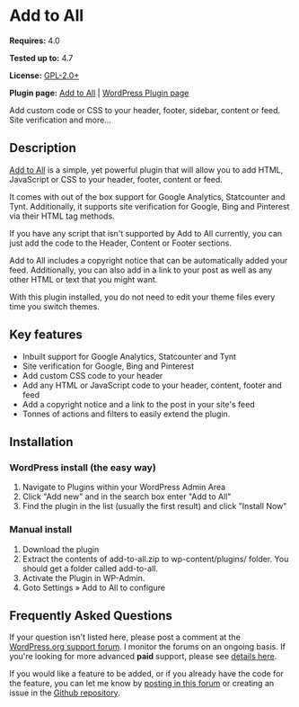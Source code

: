 # Add to All

__Requires:__ 4.0

__Tested up to:__ 4.7

__License:__ [GPL-2.0+](http://www.gnu.org/licenses/gpl-2.0.html)

__Plugin page:__ [Add to All](http://ajaydsouza.com/wordpress/plugins/add-to-all/) | [WordPress Plugin page](https://wordpress.org/plugins/add-to-all/)

Add custom code or CSS to your header, footer, sidebar, content or feed. Site verification and more...

## Description

[Add to All](http://ajaydsouza.com/wordpress/plugins/add-to-all/) is a simple, yet powerful plugin that will allow you to add HTML, JavaScript or CSS to your header, footer, content or feed.

It comes with out of the box support for Google Analytics, Statcounter and Tynt. Additionally, it supports site verification for Google, Bing and Pinterest via their HTML tag methods.

If you have any script that isn't supported by Add to All currently, you can just add the code to the Header, Content or Footer sections.

Add to All includes a copyright notice that can be automatically added your feed. Additionally, you can also add in a link to your post as well as any other HTML or text that you might want.

With this plugin installed, you do not need to edit your theme files every time you switch themes.


## Key features

* Inbuilt support for Google Analytics, Statcounter and Tynt
* Site verification for Google, Bing and Pinterest
* Add custom CSS code to your header
* Add any HTML or JavaScript code to your header, content, footer and feed
* Add a copyright notice and a link to the post in your site's feed
* Tonnes of actions and filters to easily extend the plugin.


## Installation

### WordPress install (the easy way)

1. Navigate to Plugins within your WordPress Admin Area
2. Click "Add new" and in the search box enter "Add to All"
3. Find the plugin in the list (usually the first result) and click "Install Now"

### Manual install

1. Download the plugin
2. Extract the contents of add-to-all.zip to wp-content/plugins/ folder. You should get a folder called add-to-all.
3. Activate the Plugin in WP-Admin. 
4. Goto Settings &raquo; Add to All to configure


## Frequently Asked Questions

If your question isn't listed here, please post a comment at the [WordPress.org support forum](https://wordpress.org/support/plugin/add-to-all). I monitor the forums on an ongoing basis. If you're looking for more advanced **paid** support, please see [details here](https://ajaydsouza.com/support/).

If you would like a feature to be added, or if you already have the code for the feature, you can let me know by [posting in this forum](https://wordpress.org/support/plugin/add-to-all) or creating an issue in the [Github repository](https://github.com/ajaydsouza/add-to-all/issues).

